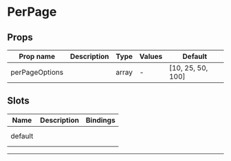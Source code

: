 # PerPage

## Props

| Prop name      | Description | Type  | Values | Default           |
| -------------- | ----------- | ----- | ------ | ----------------- |
| perPageOptions |             | array | -      | [10, 25, 50, 100] |

## Slots

| Name    | Description | Bindings |
| ------- | ----------- | -------- |
| default |             | <br><br> |

---
